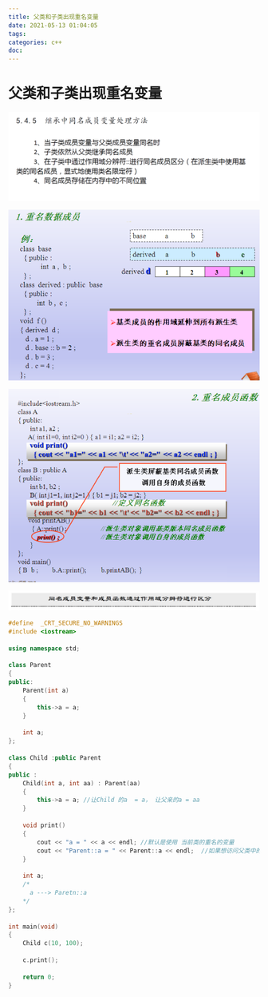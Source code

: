 ```yaml
---
title: 父类和子类出现重名变量
date: 2021-05-13 01:04:05
tags:
categories: c++
doc:
---
```


# 父类和子类出现重名变量



![1620839080609](/images/javawz/1620839080609.png)

![1620839161158](/images/javawz/1620839161158.png)

![1620839167367](/images/javawz/1620839167367.png)

![1620839206345](/images/javawz/1620839206345.png)

```cpp
#define  _CRT_SECURE_NO_WARNINGS 
#include <iostream>

using namespace std;

class Parent
{
public:
	Parent(int a)
	{
		this->a = a;
	}

	int a;
};

class Child :public Parent
{
public :
	Child(int a, int aa) : Parent(aa)
	{
		this->a = a; //让Child 的a  = a， 让父亲的a = aa
	}

	void print()
	{
		cout << "a = " << a << endl; //默认是使用 当前类的重名的变量
		cout << "Parent::a = " << Parent::a << endl;  //如果想访问父类中的重名变量 需要加上父类的作用域
	} 

	int a;
	/*
	  a ---> Paretn::a
	*/
};

int main(void)
{
	Child c(10, 100);

	c.print();
	
	return 0;
}
```

